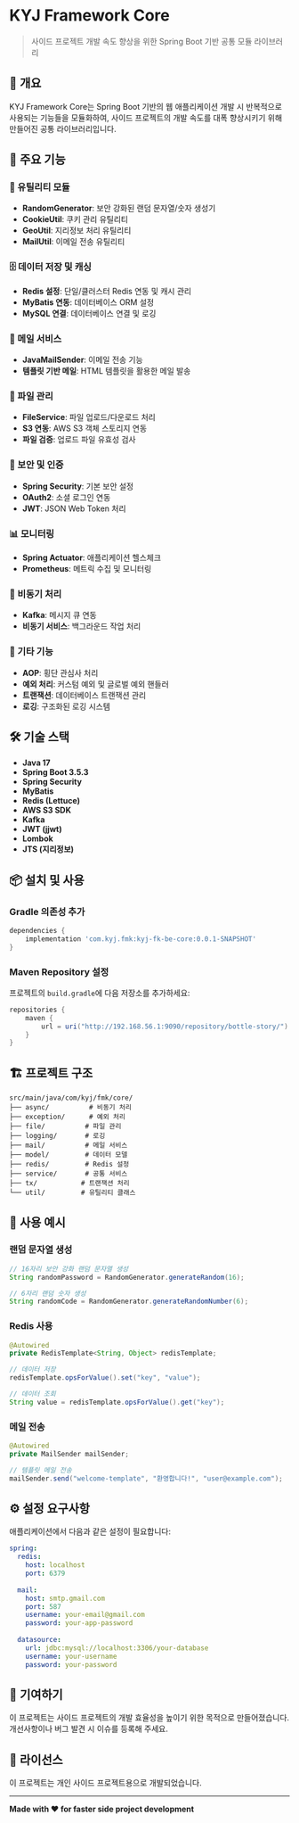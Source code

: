 # KYJ Framework Core

> 사이드 프로젝트 개발 속도 향상을 위한 Spring Boot 기반 공통 모듈 라이브러리

## 📖 개요

KYJ Framework Core는 Spring Boot 기반의 웹 애플리케이션 개발 시 반복적으로 사용되는 기능들을 모듈화하여, 사이드 프로젝트의 개발 속도를 대폭 향상시키기 위해 만들어진 공통 라이브러리입니다.

## 🚀 주요 기능

### 🔧 유틸리티 모듈
- **RandomGenerator**: 보안 강화된 랜덤 문자열/숫자 생성기
- **CookieUtil**: 쿠키 관리 유틸리티
- **GeoUtil**: 지리정보 처리 유틸리티
- **MailUtil**: 이메일 전송 유틸리티

### 🗄️ 데이터 저장 및 캐싱
- **Redis 설정**: 단일/클러스터 Redis 연동 및 캐시 관리
- **MyBatis 연동**: 데이터베이스 ORM 설정
- **MySQL 연결**: 데이터베이스 연결 및 로깅

### 📧 메일 서비스
- **JavaMailSender**: 이메일 전송 기능
- **템플릿 기반 메일**: HTML 템플릿을 활용한 메일 발송

### 📁 파일 관리
- **FileService**: 파일 업로드/다운로드 처리
- **S3 연동**: AWS S3 객체 스토리지 연동
- **파일 검증**: 업로드 파일 유효성 검사

### 🔐 보안 및 인증
- **Spring Security**: 기본 보안 설정
- **OAuth2**: 소셜 로그인 연동
- **JWT**: JSON Web Token 처리

### 📊 모니터링
- **Spring Actuator**: 애플리케이션 헬스체크
- **Prometheus**: 메트릭 수집 및 모니터링

### 🔄 비동기 처리
- **Kafka**: 메시지 큐 연동
- **비동기 서비스**: 백그라운드 작업 처리

### 🎯 기타 기능
- **AOP**: 횡단 관심사 처리
- **예외 처리**: 커스텀 예외 및 글로벌 예외 핸들러
- **트랜잭션**: 데이터베이스 트랜잭션 관리
- **로깅**: 구조화된 로깅 시스템

## 🛠 기술 스택

- **Java 17**
- **Spring Boot 3.5.3**
- **Spring Security**
- **MyBatis**
- **Redis (Lettuce)**
- **AWS S3 SDK**
- **Kafka**
- **JWT (jjwt)**
- **Lombok**
- **JTS (지리정보)**

## 📦 설치 및 사용

### Gradle 의존성 추가

```gradle
dependencies {
    implementation 'com.kyj.fmk:kyj-fk-be-core:0.0.1-SNAPSHOT'
}
```

### Maven Repository 설정

프로젝트의 `build.gradle`에 다음 저장소를 추가하세요:

```gradle
repositories {
    maven {
        url = uri("http://192.168.56.1:9090/repository/bottle-story/")
    }
}
```

## 🏗 프로젝트 구조

```
src/main/java/com/kyj/fmk/core/
├── async/          # 비동기 처리
├── exception/      # 예외 처리
├── file/          # 파일 관리
├── logging/       # 로깅
├── mail/          # 메일 서비스
├── model/         # 데이터 모델
├── redis/         # Redis 설정
├── service/       # 공통 서비스
├── tx/           # 트랜잭션 처리
└── util/         # 유틸리티 클래스
```

## 🎯 사용 예시

### 랜덤 문자열 생성
```java
// 16자리 보안 강화 랜덤 문자열 생성
String randomPassword = RandomGenerator.generateRandom(16);

// 6자리 랜덤 숫자 생성
String randomCode = RandomGenerator.generateRandomNumber(6);
```

### Redis 사용
```java
@Autowired
private RedisTemplate<String, Object> redisTemplate;

// 데이터 저장
redisTemplate.opsForValue().set("key", "value");

// 데이터 조회
String value = redisTemplate.opsForValue().get("key");
```

### 메일 전송
```java
@Autowired
private MailSender mailSender;

// 템플릿 메일 전송
mailSender.send("welcome-template", "환영합니다!", "user@example.com");
```

## ⚙️ 설정 요구사항

애플리케이션에서 다음과 같은 설정이 필요합니다:

```yaml
spring:
  redis:
    host: localhost
    port: 6379
  
  mail:
    host: smtp.gmail.com
    port: 587
    username: your-email@gmail.com
    password: your-app-password
    
  datasource:
    url: jdbc:mysql://localhost:3306/your-database
    username: your-username
    password: your-password
```

## 🤝 기여하기

이 프로젝트는 사이드 프로젝트의 개발 효율성을 높이기 위한 목적으로 만들어졌습니다. 개선사항이나 버그 발견 시 이슈를 등록해 주세요.

## 📝 라이선스

이 프로젝트는 개인 사이드 프로젝트용으로 개발되었습니다.

---

**Made with ❤️ for faster side project development**
